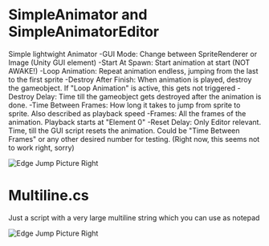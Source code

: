 # SimpleAnimator and SimpleAnimatorEditor
Simple lightwight Animator
-GUI Mode: Change between SpriteRenderer or Image (Unity GUI element)
-Start At Spawn: Start animation at start (NOT AWAKE!)
-Loop Animation: Repeat animation endless, jumping from the last to the first sprite
-Destroy After Finish: When animation is played, destroy the gameobject. If "Loop Animation" is active, this gets not triggered
-Destroy Delay: Time till the gameobject gets destroyed after the animation is done.
-Time Between Frames: How long it takes to jump from sprite to sprite. Also described as playback speed
-Frames: All the frames of the animation. Playback starts at "Element 0"
-Reset Delay: Only Editor relevant. Time, till the GUI script resets the animation. Could be "Time Between Frames" or any other desired number for testing. (Right now, this seems not to work right, sorry)

![Edge Jump Picture Right](https://github.com/R3tr0BoiDX/github-stuff/blob/master/SimpleAnimator.png)


# Multiline.cs
Just a script with a very large multiline string which you can use as notepad

![Edge Jump Picture Right](https://raw.githubusercontent.com/mircojanisch/github-stuff/master/Multiline.png)

